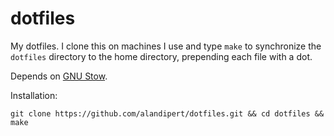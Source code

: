 # dotfiles

My dotfiles. I clone this on machines I use and type `make` to synchronize the
`dotfiles` directory to the home directory, prepending each file with a dot.

Depends on [GNU Stow](https://www.gnu.org/software/stow/).

Installation:

    git clone https://github.com/alandipert/dotfiles.git && cd dotfiles && make
